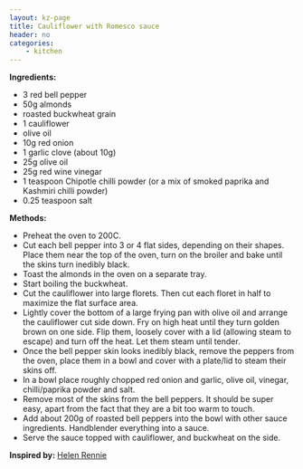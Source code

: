 ```yaml
---
layout: kz-page
title: Cauliflower with Romesco sauce
header: no
categories:
    - kitchen
---
```


**Ingredients:**

* 3 red bell pepper
* 50g almonds
* roasted buckwheat grain
* 1 cauliflower
* olive oil
<nbsp></nbsp>
* 10g red onion
* 1 garlic clove (about 10g)
* 25g olive oil
* 25g red wine vinegar
* 1 teaspoon Chipotle chilli powder (or a mix of smoked paprika and Kashmiri chilli powder)
* 0.25 teaspoon salt

**Methods:**

* Preheat the oven to 200C.
* Cut each bell pepper into 3 or 4 flat sides, depending on their shapes. Place them near the top of the oven, turn on the broiler and bake until the skins turn inedibly black.
* Toast the almonds in the oven on a separate tray.
* Start boiling the buckwheat.
* Cut the cauliflower into large florets. Then cut each floret in half to maximize the flat surface area.
* Lightly cover the bottom of a large frying pan with olive oil and arrange the cauliflower cut side down. Fry on high heat until they turn golden brown on one side. Flip them, loosely cover with a lid (allowing steam to escape) and turn off the heat. Let them steam until tender.
* Once the bell pepper skin looks inedibly black, remove the peppers from the oven, place them in a bowl and cover with a plate/lid to steam their skins off. 
* In a bowl place roughly chopped red onion and garlic, olive oil, vinegar, chilli/paprika powder and salt.
* Remove most of the skins from the bell peppers. It should be super easy, apart from the fact that they are a bit too warm to touch.
* Add about 200g of roasted bell peppers into the bowl with other sauce ingredients. Handblender everything into a sauce.
* Serve the sauce topped with cauliflower, and buckwheat on the side.

**Inspired by:** [Helen Rennie](https://youtu.be/vEqjGsGWXwk)
